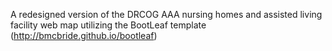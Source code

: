 A redesigned version of the DRCOG AAA nursing homes and assisted living facility web map utilizing the BootLeaf template (http://bmcbride.github.io/bootleaf)


